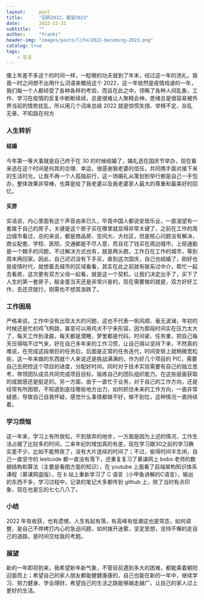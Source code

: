 ```yaml
---
layout:     post
title:      "回顾2022，展望2023"
date:       2022-12-31
subtitle:   ""
author:     "franki"
header-img: "images/posts/life/2022-becoming-2023.png"
catalog: true
tags:
    - 生活
---
```


像上年差不多这个的时间一样，一眨眼的功夫就到了年末，经过这一年的洗礼，我竟一时之间想不出用什么词语来概括这个 2022，这一年依然是疫情戏谑的一年，我们每一个人都经受了各种各样的考验，而且在此之中，领略了各种人间乱象，工作、学习在疫情的反复中断断续续，总是很难让人聚精会神，思绪总是很容易被外界当前的情势扰乱，所以用几个词来总结 2022 就是惊慌失措、举棋不定、杂乱无章、不知路在何方

### 人生转折

#### 结婚

今年第一等大事就是自己终于在 30 的时候结婚了，婚礼选在国庆节举办，现在看来选在这个时间是何其的合理、幸运，很感谢我老婆的信任，共同携手面对接下来的生活时光，让我不再一个人孤独前行，这一场婚礼从策划到举行都是自己一手包办，整体效果非常棒，也算是给了我老婆以及我老婆家人最大的尊重和最美好的回忆。

#### 买房

实话说，内心里面有这个声音由来已久，毕竟中国人都说安居乐业，一直渴望有一套属于自己的房子，关键是这个房子买在哪里就显得非常关键了，之前在工作的周边城市看过，总的来说，都是商品房、空间大、大社区，但是核心问题没有解决，商业配套、学校、医院、交通都是不尽人意，而且花了钱买在周边城市，上班通勤是一个棘手的问题，不过解决方式也有，就是两头跑，工作日在工作的城市，等到周末再回家。因此，自己迟迟没有下手买，直到这次国庆，自己也结婚了，刚好也是疫情时代，就想着去城市的区域看看，其实在此之前就有联系过中介，帮忙一起去看房，这次更有双方父母一起看，就是这一个契机，让我们决定出手了，买下了人生的第一套房子，敲金蛋当天还是非常兴奋的，现在需要做的就是，双方好好工作，去还贷就行，刚需也不想其涨跌了。

### 工作困局

严格来说，工作中没有出现太大的问题，这也不代表一帆风顺、毫无波澜，年初的时候还是忙的鸡飞狗跳，甚至可以用鸡犬不宁来形容，因为那段时间实在压力太大了，每天工作到凌晨，每天都是潜睡，梦里都是代码，时间紧、任务重，把自己每天压得喘不过气来，好在自己多年来的工作习惯，让自己得以坚持下来，不然真的难说，在完成这段艰巨的任务后，后面是正常的任务迭代，时间安排上就稍微宽松些，这一年来做的东西就个人来说还是挑战满满的，作为好几个项目的 PIC，需要自己去把控这个项目的进度，分配好时间，同时对于技术实现需要有自己的独立思考，带领团队成员共同完成项目目标，锻炼自己的团队组织能力。在这些层面获取的成就感还是挺足的。另一方面，由于一直忙于业务，对于自己的工作方向，还是经常有所困顿，不知道到底往哪些地方出力，如何抓住未来的工作方向，一直非常疑惑，导致自己自我怀疑，感觉什么事情都做不好，做不到位，这种情况一直持续着。

### 学习烦恼

这一年来，学习上有所放松，不到放弃的地步，一方面是因为上述的情况，工作生活占据了比较多的时间，二来年纪的增加真的有差，现在学习跟30之前的学习确实差不少，比如不能熬夜了，没有大片连续的时间了；不过，偷得时间半生闲，自己一直坚守的 leetcode 都一直没有落下，还重复复习了慕课网上 bobo 老师的数据结构和算法（主要是看图方面的知识），在 youtube 上面看了前端架构知识体系课程（慕课网盗版），在 b 站上重新学习了 C 语言（小甲鱼讲解的C语言），输出的东西不多，学习过程中，记录的笔记大多都传到 github 上，除了当时有点印象，现在也是忘的七七八八了。

### 小结

2022 年有收获，也有遗憾，人生有起有落，有高峰有低潮这也是常态，如何调整，是自己不停拷打内心的急迫问题，如何拨开迷雾，坚定思想，坚持不懈的走自己的道路，是时间交给我的考题。

### 展望

新的一年即将到来，我希望新年新气象，不管目前遇到多大的困难，都能乘着朝阳迎面而上；希望自己的家人朋友都能健健康康的，自己也能在新的一年中，继续学习、努力健身、学会理财，希望自己的生活之路能够越走越广，让自己的家人过上更好的生活。
